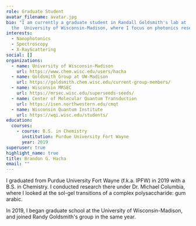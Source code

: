 ```yaml
---
role: Graduate Student
avatar_filename: avatar.jpg
bio: "I am currently a graduate student in Randall Goldsmith's lab at
  the  University of Wisconsin-Madison, where I focus on photonics research. "
interests:
  - Nanophotonics
  - Spectroscopy
  - X-RayScattering
social: []
organizations:
  - name: University of Wisconsin-Madison
    url: https://www.chem.wisc.edu/users/hacha
  - name: Goldsmith Group at UW-Madison
    url: https://goldsmith.chem.wisc.edu/current-group-members/
  - name: Wisconsin MRSEC
    url: https://mrsec.wisc.edu/superseeds-seeds/
  - name: Center of Molecular Quantum Transduction
    url: https://isen.northwestern.edu/cmqt
  - name: Wisconsin Quantum Institute
    url: https://wqi.wisc.edu/students/
education:
  courses:
    - course: B.S. in Chemistry
      institution: Purdue University Fort Wayne
      year: 2019
superuser: true
highlight_name: true
title: Brandon G. Hacha
email: ""
---
```

I graduated from Purdue University Fort Wayne (f.k.a. IPFW) in 2019 with a B.S. in Chemistry. I conducted research there under Dr. Michael Columbia, where I looked at the sol-gel transitions of a complex polysaccharide: gum arabic.

In 2019, I began graduate school at the University of Wisconsin-Madison, and joined Randy Goldsmith's group in the same year.